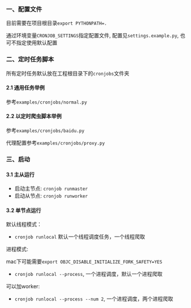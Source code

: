 ### 一、配置文件

目前需要在项目根目录`export PYTHONPATH=.`

通过环境变量`CRONJOB_SETTINGS`指定配置文件, 配置见`settings.example.py`, 也可不指定使用默认配置

### 二、定时任务脚本

所有定时任务默认放在工程根目录下的`cronjobs`文件夹

#### 2.1 通用任务举例

参考`examples/cronjobs/normal.py`

#### 2.2 以定时爬虫脚本举例

参考`examples/cronjobs/baidu.py`

代理配置参考`examples/cronjobs/proxy.py`


### 三、启动

#### 3.1 主从运行

* 启动主节点: `cronjob runmaster`
* 启动从节点: `cronjob runworker`

#### 3.2 单节点运行

默认线程模式：

* `cronjob runlocal`  默认一个线程调度任务，一个线程爬取


进程模式:

mac下可能需要`export OBJC_DISABLE_INITIALIZE_FORK_SAFETY=YES`

* `cronjob runlocal --process`, 一个进程调度，默认一个进程爬取

可以加worker:

* `cronjob runlocal --process --num 2`, 一个进程调度，两个进程爬取
